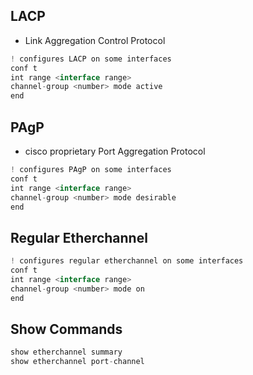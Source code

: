 ## LACP
- Link Aggregation Control Protocol
```js
! configures LACP on some interfaces
conf t
int range <interface range>
channel-group <number> mode active
end
```

## PAgP
- cisco proprietary Port Aggregation Protocol
```js
! configures PAgP on some interfaces
conf t
int range <interface range>
channel-group <number> mode desirable
end
```


## Regular Etherchannel
```js
! configures regular etherchannel on some interfaces
conf t
int range <interface range>
channel-group <number> mode on
end
```

## Show Commands
```js
show etherchannel summary
show etherchannel port-channel
```









